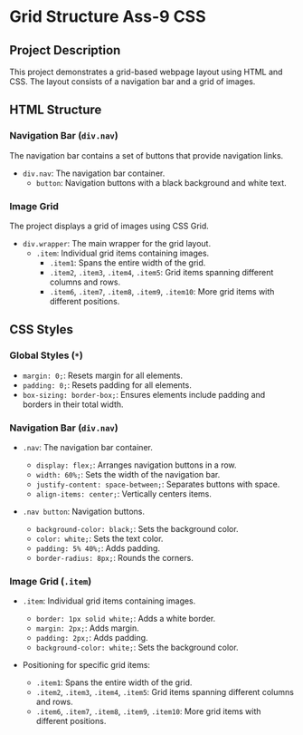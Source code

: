 # Grid Structure Ass-9 CSS


## Project Description
This project demonstrates a grid-based webpage layout using HTML and CSS. The layout consists of a navigation bar and a grid of images.

## HTML Structure

### Navigation Bar (`div.nav`)
The navigation bar contains a set of buttons that provide navigation links.

- `div.nav`: The navigation bar container.
  - `button`: Navigation buttons with a black background and white text.

### Image Grid
The project displays a grid of images using CSS Grid.

- `div.wrapper`: The main wrapper for the grid layout.
  - `.item`: Individual grid items containing images.
    - `.item1`: Spans the entire width of the grid.
    - `.item2`, `.item3`, `.item4`, `.item5`: Grid items spanning different columns and rows.
    - `.item6`, `.item7`, `.item8`, `.item9`, `.item10`: More grid items with different positions.

## CSS Styles

### Global Styles (`*`)
- `margin: 0;`: Resets margin for all elements.
- `padding: 0;`: Resets padding for all elements.
- `box-sizing: border-box;`: Ensures elements include padding and borders in their total width.

### Navigation Bar (`div.nav`)
- `.nav`: The navigation bar container.
  - `display: flex;`: Arranges navigation buttons in a row.
  - `width: 60%;`: Sets the width of the navigation bar.
  - `justify-content: space-between;`: Separates buttons with space.
  - `align-items: center;`: Vertically centers items.

- `.nav button`: Navigation buttons.
  - `background-color: black;`: Sets the background color.
  - `color: white;`: Sets the text color.
  - `padding: 5% 40%;`: Adds padding.
  - `border-radius: 8px;`: Rounds the corners.

### Image Grid (`.item`)
- `.item`: Individual grid items containing images.
  - `border: 1px solid white;`: Adds a white border.
  - `margin: 2px;`: Adds margin.
  - `padding: 2px;`: Adds padding.
  - `background-color: white;`: Sets the background color.

- Positioning for specific grid items:
  - `.item1`: Spans the entire width of the grid.
  - `.item2`, `.item3`, `.item4`, `.item5`: Grid items spanning different columns and rows.
  - `.item6`, `.item7`, `.item8`, `.item9`, `.item10`: More grid items with different positions.

